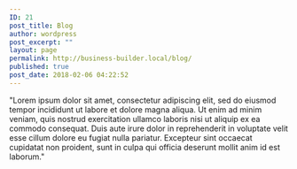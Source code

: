 ```yaml
---
ID: 21
post_title: Blog
author: wordpress
post_excerpt: ""
layout: page
permalink: http://business-builder.local/blog/
published: true
post_date: 2018-02-06 04:22:52
---
```

"Lorem ipsum dolor sit amet, consectetur adipiscing elit, sed do eiusmod tempor incididunt ut labore et dolore magna aliqua. Ut enim ad minim veniam, quis nostrud exercitation ullamco laboris nisi ut aliquip ex ea commodo consequat. Duis aute irure dolor in reprehenderit in voluptate velit esse cillum dolore eu fugiat nulla pariatur. Excepteur sint occaecat cupidatat non proident, sunt in culpa qui officia deserunt mollit anim id est laborum."